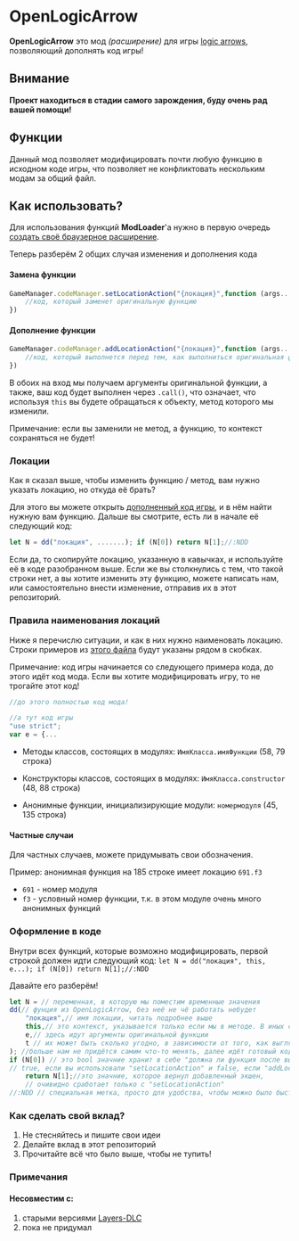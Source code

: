 # OpenLogicArrow
**OpenLogicArrow** это мод *(расширение)*
для игры [logic arrows](https://logic-arrows.io/), позволяющий дополнять код игры!

## Внимание
**Проект находиться в стадии самого зарождения, буду очень рад вашей помощи!**

## Функции
Данный мод позволяет модифицировать почти любую функцию в исходном коде игры,
что позволяет не конфликтовать нескольким модам за общий файл.

## Как использовать?
Для использования функций **ModLoader**'а нужно в первую очередь
[создать своё браузерное расширение](https://habr.com/ru/articles/703330/).

Теперь разберём 2 общих случая изменения и дополнения кода

#### Замена функции
``` js
GameManager.codeManager.setLocationAction("{локация}",function (args...) {
    //код, который заменет оригинальную функцию
})
```
#### Дополнение функции
``` js
GameManager.codeManager.addLocationAction("{локация}",function (args...) {
    //код, который выполнется перед тем, как выполниться оригинальная функция
})
```


В обоих на вход мы получаем аргументы оригинальной функции, а также,
ваш код будет выполнен через `.call()`, что означает,
что используя `this` вы будете обращаться к объекту, метод которого мы изменили.

Примечание: если вы заменили не метод, а функцию, то контекст сохраняться не будет!

### Локации
Как я сказал выше, чтобы изменить функцию / метод,
вам нужно указать локацию, но откуда её брать?

Для этого вы можете открыть [дополненный код игры](./scripts/mapCode.js),
и в нём найти нужную вам функцию. Дальше вы смотрите, есть ли в начале её следующий код:
``` js
let N = dd("локация", .......); if (N[0]) return N[1];//:NDD
```
Если да, то скопируйте локацию, указанную в кавычках,
и используйте её в коде разобранном выше.
Если же вы столкнулись с тем, что такой строки нет, а вы хотите изменить эту функцию,
можете написать нам, или самостоятельно внести изменение, отправив их в этот репозиторий.
### Правила наименования локаций
Ниже я перечислю ситуации, и как в них нужно наименовать локацию.
Строки примеров из [этого файла](./scripts/mapCode.js) будут указаны рядом в скобках.

Примечание: код игры начинается со следующего примера кода, до этого идёт код мода.
Если вы хотите модифицировать игру, то не трогайте этот код!
``` js
//до этого полностью код мода!

//а тут код игры
"use strict";
var e = {...
```

 - Методы классов, состоящих в модулях: `ИмяКласса.имяФункции` (58, 79 строка)

 - Конструкторы классов, состоящих в модулях: `ИмяКласса.constructor` (48, 88 строка)

 - Анонимные функции, инициализирующие модули: `номермодуля` (45, 135 строка)

#### Частные случаи
Для частных случаев, можете придумывать свои обозначения.

Пример: анонимная функция на 185 строке имеет локацию `691.f3`
 - `691` - номер модуля
 - `f3` - условный номер функции, т.к. в этом модуле очень много анонимных функций
### Оформление в коде
Внутри всех функций, которые возможно модифицировать, первой строкой должен идти следующий код:
`let N = dd("локация", this, e...); if (N[0]) return N[1];//:NDD`

Давайте его разберём!
```js
let N = // переменная, в которую мы поместим временные значения
dd(// фунция из OpenLogicArrow, без неё не чё работать небудет
    "локация",// имя локации, читать подробнее выше
    this,// это контекст, указывается только если мы в методе. В иных случаях пишем null
    e,// здесь идут аргументы оригинальной функции
    t // их может быть сколько угодно, в зависимости от того, как выглядит оригинальный код
); //больше нам не придётся самим что-то менять, далее идёт готовый код.
if (N[0]) // это bool значние хранит в себе "должна ли функция после выполнения завершиться"
// true, если вы использовали "setLocationAction" и false, если "addLocationAction"
    return N[1];//это значние, которое вернул добавленный экшен,
    // очивидно сработает только с "setLocationAction"
//:NDD // специальная метка, просто для удобства, чтобы можно было быстро найти нужные строки
```
### Как сделать свой вклад?
1. Не стесняйтесь и пишите свои идеи
2. Делайте вклад в этот репозиторий
3. Прочитайте всё что было выше, чтобы не тупить!

### Примечания
#### Несовместим с:
1. старыми версиями [Layers-DLC](https://github.com/Fotiska/Layers-DLC)
2. пока не придумал